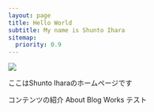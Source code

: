 ```yaml
---
layout: page
title: Hello World
subtitle: My name is Shunto Ihara
sitemap:
  priority: 0.9
---
```

<script src="{{ "/assets/js/sketch1.js" | prepend: site.baseurl }}"></script>
<script src="{{ "/assets/js/main.js" | prepend: site.baseurl }}"></script> 
<img src="{{ '/assets/img/pudhina.png' | prepend: site.baseurl }}" id="about-img">

<div id="describe-text">
	<p>ここはShunto Iharaのホームページです</p>
</div>

<div id="contents-introduction">
コンテンツの紹介
About
Blog  
Works  
<!-- Gallary -->
テスト
</div>
